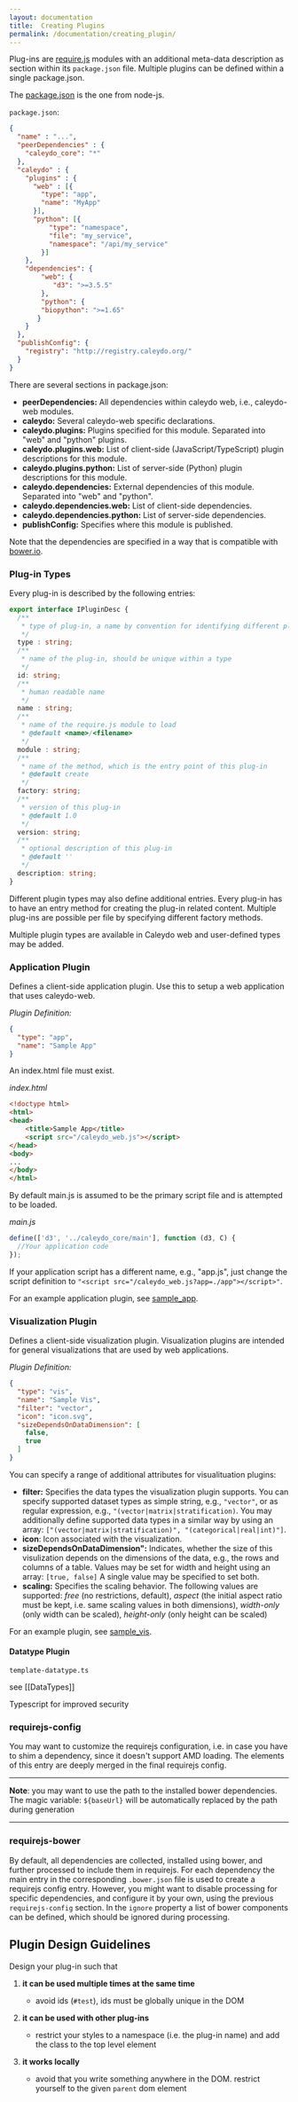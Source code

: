 ```yaml
---
layout: documentation
title:  Creating Plugins
permalink: /documentation/creating_plugin/
---
```


Plug-ins are [require.js](http://requirejs.org/) modules with an additional meta-data description as section within its `package.json` file. Multiple plugins can be defined within a single package.json.

The [package.json](https://www.npmjs.org/doc/files/package.json.html) is the one from node-js.

`package.json`:
```JSON
{
  "name" : "...",
  "peerDependencies" : {
    "caleydo_core": "*"
  },
  "caleydo" : {
    "plugins" : {
      "web" : [{
        "type": "app",
        "name": "MyApp"
      }],
      "python": [{
          "type": "namespace",
          "file": "my_service",
          "namespace": "/api/my_service"
        }]
    },
    "dependencies": {
        "web": {
           "d3": ">=3.5.5"
        },
        "python": {
        "biopython": ">=1.65"
       }
    }
  },
  "publishConfig": {
    "registry": "http://registry.caleydo.org/"
  }
}
```

There are several sections in package.json:
* **peerDependencies:** All dependencies within caleydo web, i.e., caleydo-web modules.
* **caleydo:** Several caleydo-web specific declarations.
* **caleydo.plugins:** Plugins specified for this module. Separated into "web" and "python" plugins.
* **caleydo.plugins.web:** List of client-side (JavaScript/TypeScript) plugin descriptions for this module.
* **caleydo.plugins.python:** List of server-side (Python) plugin descriptions for this module.
* **caleydo.dependencies:** External dependencies of this module. Separated into "web" and "python".
* **caleydo.dependencies.web:** List of client-side dependencies.
* **caleydo.dependencies.python:** List of server-side dependencies.
* **publishConfig:** Specifies where this module is published.

Note that the dependencies are specified in a way that is compatible with [bower.io](http://bower.io).

### Plug-in Types

Every plug-in is described by the following entries:

```typescript
export interface IPluginDesc {
  /**
   * type of plug-in, a name by convention for identifying different plug-in types
   */
  type : string;
  /**
   * name of the plug-in, should be unique within a type
   */
  id: string;
  /**
   * human readable name
   */
  name : string;
  /**
   * name of the require.js module to load
   * @default <name>/<filename>
   */
  module : string;
  /**
   * name of the method, which is the entry point of this plug-in
   * @default create
   */
  factory: string;
  /**
   * version of this plug-in
   * @default 1.0
   */
  version: string;
  /**
   * optional description of this plug-in
   * @default ''
   */
  description: string;
}
```

Different plugin types may also define additional entries.
Every plug-in has to have an entry method for creating the plug-in related content. Multiple plug-ins are possible per file by specifying different factory methods.

Multiple plugin types are available in Caleydo web and user-defined types may be added.

### Application Plugin

Defines a client-side application plugin. Use this to setup a web application that uses caleydo-web.

_Plugin Definition:_
```JSON
{
  "type": "app",
  "name": "Sample App"
}
```


An index.html file must exist.

_index.html_
```html
<!doctype html>
<html>
<head>
    <title>Sample App</title>
    <script src="/caleydo_web.js"></script>
</head>
<body>
...
</body>
</html>
```

By default main.js is assumed to be the primary script file and is attempted to be loaded.

_main.js_
```javascript
define(['d3', '../caleydo_core/main'], function (d3, C) {
  //Your application code
});
```

If your application script has a different name, e.g., "app.js", just change the script definition to
`"<script src="/caleydo_web.js?app=./app"></script>"`.


For an example application plugin, see [sample_app](https://github.com/Caleydo/sample_app).


### Visualization Plugin

Defines a client-side visualization plugin. Visualization plugins are intended for general visualizations that are used by web applications.

_Plugin Definition:_
```JSON
{
  "type": "vis",
  "name": "Sample Vis",
  "filter": "vector",
  "icon": "icon.svg",
  "sizeDependsOnDataDimension": [
    false,
    true
  ]
}
```

You can specify a range of additional attributes for visualituation plugins:
* **filter:** Specifies the data types the visualization plugin supports. You can specify supported dataset types as simple string, e.g., ``"vector"``, or as regular expression, e.g.,  ``"(vector|matrix|stratification)``. You may additionally define supported data types in a similar way by using an array: ``["(vector|matrix|stratification)", "(categorical|real|int)"]``.
* **icon**: Icon associated with the visualization.
* **sizeDependsOnDataDimension":** Indicates, whether the size of this visulization depends on the dimensions of the data, e.g., the rows and columns of a table. Values may be set for width and height using an array: ``[true, false]`` A single value may be specified to set both.
* **scaling:** Specifies the scaling behavior. The following values are supported: *free* (no restrictions, default), *aspect* (the initial aspect ratio must be kept, i.e. same scaling values in both dimensions), *width-only* (only width can be scaled), *height-only* (only height can be scaled)

For an example plugin, see [sample_vis](https://github.com/Caleydo/sample_vis).


#### Datatype Plugin

`template-datatype.ts`

see [[DataTypes]]

Typescript for improved security

### requirejs-config

You may want to customize the requirejs configuration, i.e. in case you have to shim a dependency, since it doesn't support AMD loading. The elements of this entry are deeply merged in the final requirejs config.

***

**Note**: you may want to use the path to the installed bower dependencies. The magic variable: `${baseUrl}` will be automatically replaced by the path during generation

***

### requirejs-bower

By default, all dependencies are collected, installed using bower, and further processed to include them in requirejs. For each dependency the main entry in the corresponding `.bower.json` file is used to create a requirejs config entry. However, you might want to disable processing for specific dependencies, and configure it by your own, using the previous `requirejs-config` section. In the `ignore` property a list of bower components can be defined, which should be ignored during processing.

## Plugin Design Guidelines

Design your plug-in such that

1. **it can be used multiple times at the same time**
   * avoid ids (`#test`), ids must be globally unique in the DOM

2. **it can be used with other plug-ins**
   * restrict your styles to a namespace (i.e. the plug-in name) and add the class to the top level element

3. **it works locally**
   * avoid that you write something anywhere in the DOM. restrict yourself to the given `parent` dom element

